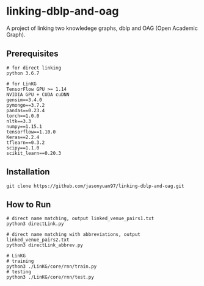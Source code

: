 # linking-dblp-and-oag
A project of linking two knowledege graphs, dblp and OAG (Open Academic Graph).
## Prerequisites
```
# for direct linking
python 3.6.7 

# for LinKG
TensorFlow GPU >= 1.14
NVIDIA GPU + CUDA cuDNN
gensim==3.4.0
pymongo==3.7.2
pandas==0.23.4
torch==1.0.0
nltk==3.3
numpy==1.15.1
tensorflow==1.10.0
Keras==2.2.4
tflearn==0.3.2
scipy==1.1.0
scikit_learn==0.20.3
```
## Installation
```
git clone https://github.com/jasonyuan97/linking-dblp-and-oag.git
```
## How to Run
```
# direct name matching, output linked_venue_pairs1.txt
python3 directLink.py

# direct name matching with abbreviations, output linked_venue_pairs2.txt
python3 directLink_abbrev.py

# LinKG
# training
python3 ./LinKG/core/rnn/train.py
# testing
python3 ./LinKG/core/rnn/test.py
```
